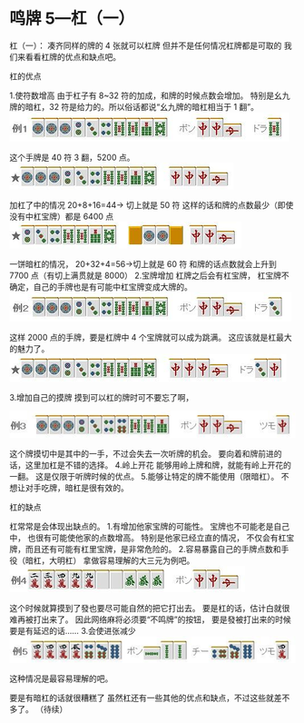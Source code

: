 # 鸣牌 5—杠（一）

杠（一）：
凑齐同样的牌的 4 张就可以杠牌 但并不是任何情况杠牌都是可取的  我们来看看杠牌的优点和缺点吧。

 杠的优点

 1.使符数增高  由于杠子有 8~32 符的加成，和牌的时候点数会增加。 特别是幺九牌的暗杠，32 符是给力的。所以俗话都说“幺九牌的暗杠相当于 1 翻”。
![image](./output/image_page143_13.png)

 这个手牌是 40 符 3 翻，5200 点。
![image](./output/image_page143_14.png)

加杠了中的情况 20+8+16=44→ 切上就是 50 符 这样的话和牌的点数最少（即使没有中杠宝牌）都是 6400 点
![image](./output/image_page143_15.png)

一饼暗杠的情况， 20+32+4=56→切上就是 60 符 和牌的话点数就会上升到 7700 点（有切上满贯就是 8000）  2.宝牌增加 杠牌之后会有杠宝牌， 杠宝牌不确定，自己的手牌也是有可能中杠宝牌变成大牌的。
![image](./output/image_page143_16.png)

这样 2000 点的手牌，要是杠牌中 4 个宝牌就可以成为跳满。 这应该就是杠最大的魅力了。
![image](./output/image_page143_17.png)

 3.增加自己的摸牌 摸到可以杠的牌时可不要忘了啊，

![image](./output/image_page144_8.png)

这个牌摸切中是其中的一手，不过会失去一次听牌的机会。 要向着和牌前进的话，这里加杠是不错的选择。  4.岭上开花 能够用岭上牌和牌，就能有岭上开花的一翻。 这是仅限于听牌时候的优点。  5.能够让特定的牌不能使用（限暗杠）。 不想让对手吃牌，暗杠是很有效的。

 杠的缺点

 杠常常是会体现出缺点的。  1.有增加他家宝牌的可能性。 宝牌也不可能老是自己中， 也很有可能使他家的点数增高。  特别是他家已经立直的情况， 不仅会有杠宝牌，而且还有可能有杠里宝牌，是非常危险的。  2.容易暴露自己的手牌点数和手役（暗杠，大明杠）  拿做容易理解的大三元为例吧。
![image](./output/image_page144_9.png)

 这个时候就算摸到了發也要尽可能自然的把它打出去。 要是杠的话，估计白就很难再被打出来了。 因此网络麻将必须要“不鸣牌”的按钮， 要是發被打出来的时候要是有延迟的话……  3.会使进张减少
![image](./output/image_page144_10.png)

这种情况是最容易理解的吧。

要是有暗杠的话就很糟糕了  虽然杠还有一些其他的优点和缺点，不过这些就差不多了。  （待续）